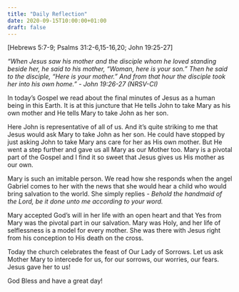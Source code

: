 ```yaml
---
title: "Daily Reflection"
date: 2020-09-15T10:00:00+01:00
draft: false
---
```


[Hebrews 5:7-9; Psalms 31:2-6,15-16,20; John 19:25-27]

*“When Jesus saw his mother and the disciple whom he loved standing beside her, he said to his mother, “Woman, here is your son.” Then he said to the disciple, “Here is your mother.” And from that hour the disciple took her into his own home.” - John  19:26-27  (NRSV-CI)*

In today’s Gospel we read about the final minutes of Jesus as a human being in this Earth. It is at this juncture that He tells John to take Mary as his own mother and He tells Mary to take John as her son.

Here John is representative of all of us. And it’s quite striking to me that Jesus would ask Mary to take John as her son. He could have stopped by just asking John to take Mary ans care for her as His own mother. But He went a step further and gave us all Mary as our Mother too. Mary is a pivotal part of the Gospel and I find it so sweet that Jesus gives us His mother as our own.

Mary is such an imitable person. We read how she responds when the angel Gabriel comes to her with the news that she would hear a child who would bring salvation to the world. She simply replies - _Behold the handmaid of the Lord, be it done unto me according to your word._

Mary accepted God’s will in her life with an open heart and that Yes from Mary was the pivotal part in our salvation. Mary was Holy, and her life of selflessness is a model for every mother. She was there with Jesus right from his conception to His death on the cross.

Today the church celebrates the feast of Our Lady of Sorrows. Let us ask Mother Mary to intercede for us, for our sorrows, our worries, our fears. Jesus gave her to us!

God Bless and have a great day!